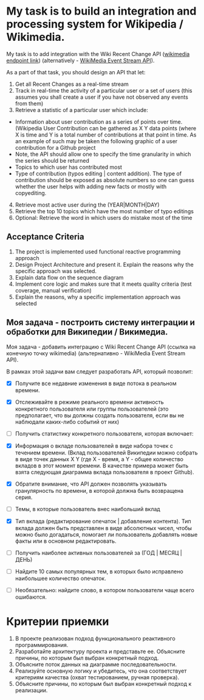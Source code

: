# My task is to build an integration and processing system for Wikipedia / Wikimedia.

My task is to add integration with the Wiki Recent Change API  ([wikimedia endpoint link](https://en.wikipedia.org/w/api.php?action=help&modules=feedrecentchanges)) (alternatively - [WikiMedia Event Stream API](https://wikitech.wikimedia.org/wiki/Event_Platform/EventStreams)).

As a part of that task, you should design an API that let:
1. Get all Recent Changes as a real-time stream
2. Track in real-time the activity of a particular user or a set of users (this assumes you shall create a user if you have not observed any events from them) 
3. Retrieve a statistic of a particular user which include:
- Information about user contribution as a series of points over time. (Wikipedia User Contribution can be gathered as X Y data points (where X is time and Y is a total number of contributions at that point in time. As an example of such may be taken the following graphic of a user contribution for a Github project
- Note, the API should allow one to specify the time granularity in which the series should be returned 
- Topics to which user has contributed most
- Type of contribution (typos editing | content addition). The type of contribution should be exposed as absolute numbers so one can guess whether the user helps with adding new facts or mostly with copyediting.
4. Retrieve most active user during the (YEAR|MONTH|DAY)
5. Retrieve the top 10 topics which have the most number of typo editings
6. Optional: Retrieve the word in which users do mistake most of the time


## Acceptance Criteria 

1. The project is implemented used functional reactive programming approach
2. Design Project Architecture and present it. Explain the reasons why the specific approach was selected.
3. Explain data flow on the sequence diagram
4. Implement core logic and makes sure that it meets quality criteria (test coverage, manual verification)
5. Explain the reasons, why a specific implementation approach was selected


## Моя задача - построить систему интеграции и обработки для Википедии / Викимедиа.

Моя задача - добавить интеграцию с Wiki Recent Change API (ссылка на конечную точку wikimedia) (альтернативно - WikiMedia Event Stream API).

В рамках этой задачи вам следует разработать API, который позволит:
- [x] Получите все недавние изменения в виде потока в реальном времени.
- [x] Отслеживайте в режиме реального времени активность конкретного пользователя или группы пользователей (это предполагает, что вы должны создать пользователя, если вы не наблюдали каких-либо событий от них)
- [ ]  Получить статистику конкретного пользователя, которая включает:
- [x]  Информация о вкладе пользователей в виде набора точек с течением времени. (Вклад пользователей Википедии можно собрать в виде точек данных X Y (где X - время, а Y - общее количество вкладов в этот момент времени. В качестве примера может быть взята следующая диаграмма вклада пользователя в проект Github).
- [x]  Обратите внимание, что API должен позволять указывать гранулярность по времени, в которой должна быть возвращена серия.
- [ ]  Темы, в которые пользователь внес наибольший вклад
- [x]  Тип вклада (редактирование опечаток | добавление контента). Тип вклада должен быть представлен в виде абсолютных чисел, чтобы можно было догадаться, помогает ли пользователь добавлять новые факты или в основном редактировать.
- [ ]  Получить наиболее активных пользователей за (ГОД | МЕСЯЦ | ДЕНЬ)
- [ ]  Найдите 10 самых популярных тем, в которых было исправлено наибольшее количество опечаток.
- [ ]  Необязательно: найдите слово, в котором пользователи чаще всего ошибаются.


# Критерии приемки

1. В проекте реализован подход функционального реактивного программирования.
2. Разработайте архитектуру проекта и представьте ее. Объясните причины, по которым был выбран конкретный подход.
3. Объясните поток данных на диаграмме последовательности.
4. Реализуйте основную логику и убедитесь, что она соответствует критериям качества (охват тестированием, ручная проверка).
5. Объясните причины, по которым был выбран конкретный подход к реализации.